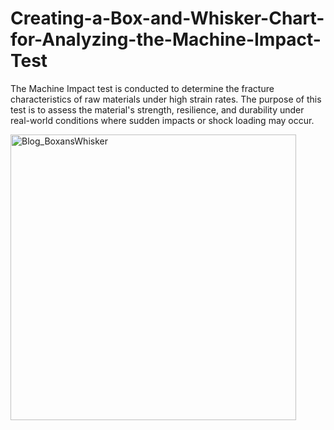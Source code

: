 # Creating-a-Box-and-Whisker-Chart-for-Analyzing-the-Machine-Impact-Test
The Machine Impact test is conducted to determine the fracture characteristics of raw materials under high strain rates. The purpose of this test is to assess the material's strength, resilience, and durability under real-world conditions where sudden impacts or shock loading may occur.

<img width="457" alt="Blog_BoxansWhisker" src="https://github.com/SyncfusionExamples/Creating-a-Box-and-Whisker-Chart-for-Analyzing-the-Machine-Impact-Test/assets/102796134/935aaf1d-f64d-44e9-9096-3e1fd68a7acb">



